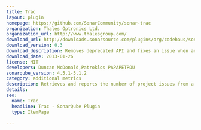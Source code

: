 ```yaml
---
title: Trac
layout: plugin
homepage: https://github.com/SonarCommunity/sonar-trac
organization: Thales Optronics Ltd.
organization_url: http://www.thalesgroup.com/
download_url: http://downloads.sonarsource.com/plugins/org/codehaus/sonar-plugins/sonar-trac-plugin/0.3/sonar-trac-plugin-0.3.jar
download_version: 0.3
download_description: Removes deprecated API and fixes an issue when analyzing with Ant
download_date: 2013-01-26
license: MIT
developers: Duncan McDonald,Patroklos PAPAPETROU
sonarqube_version: 4.5.1-5.1.2
category: additional metrics
description: Retrieves and reports the number of project issues from a Trac instance.
details: 
seo: 
  name: Trac
  headline: Trac - SonarQube Plugin
  type: ItemPage

---
```

